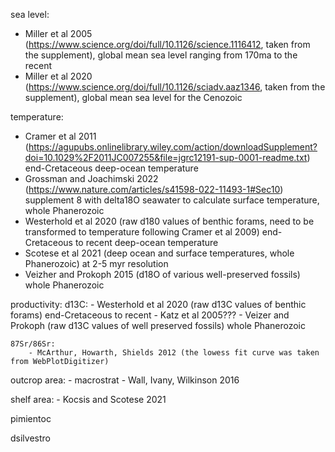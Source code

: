 sea level:
- Miller et al 2005 (https://www.science.org/doi/full/10.1126/science.1116412, taken from the supplement), global mean sea level ranging from 170ma to the recent
- Miller et al 2020 (https://www.science.org/doi/full/10.1126/sciadv.aaz1346, taken from the supplement), global mean sea level for the Cenozoic


temperature: 
- Cramer et al 2011 (https://agupubs.onlinelibrary.wiley.com/action/downloadSupplement?doi=10.1029%2F2011JC007255&file=jgrc12191-sup-0001-readme.txt) end-Cretaceous deep-ocean temperature
- Grossman and Joachimski 2022 (https://www.nature.com/articles/s41598-022-11493-1#Sec10) supplement 8 with delta18O seawater to calculate surface temperature, whole Phanerozoic
- Westerhold et al 2020 (raw d180 values of benthic forams, need to be transformed to temperature following Cramer et al 2009) end-Cretaceous to recent deep-ocean temperature
- Scotese et al 2021 (deep ocean and surface temperatures, whole Phanerozoic) at 2-5 myr resolution
- Veizher and Prokoph 2015 (d18O of various well-preserved fossils) whole Phanerozoic

productivity: 
	d13C:
		- Westerhold et al 2020 (raw d13C values of benthic forams) end-Cretaceous to recent
		- Katz et al 2005??? 
		- Veizer and Prokoph (raw d13C values of well preserved fossils) whole Phanerozoic

	87Sr/86Sr:
		- McArthur, Howarth, Shields 2012 (the lowess fit curve was taken from WebPlotDigitizer)
		
outcrop area: 
	- macrostrat
	- Wall, Ivany, Wilkinson 2016

shelf area:
	- Kocsis and Scotese 2021
	

pimientoc

dsilvestro